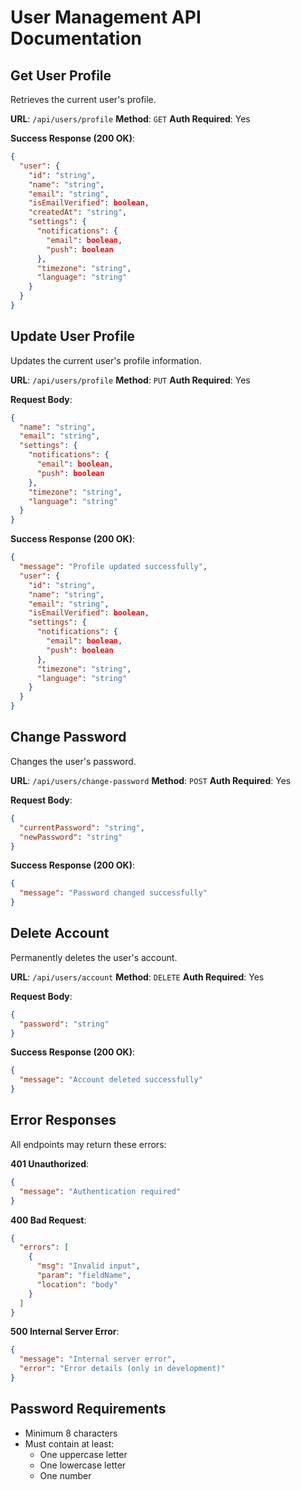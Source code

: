 # User Management API Documentation

## Get User Profile
Retrieves the current user's profile.

**URL**: `/api/users/profile`
**Method**: `GET`
**Auth Required**: Yes

**Success Response (200 OK)**:
```json
{
  "user": {
    "id": "string",
    "name": "string",
    "email": "string",
    "isEmailVerified": boolean,
    "createdAt": "string",
    "settings": {
      "notifications": {
        "email": boolean,
        "push": boolean
      },
      "timezone": "string",
      "language": "string"
    }
  }
}
```

## Update User Profile
Updates the current user's profile information.

**URL**: `/api/users/profile`
**Method**: `PUT`
**Auth Required**: Yes

**Request Body**:
```json
{
  "name": "string",
  "email": "string",
  "settings": {
    "notifications": {
      "email": boolean,
      "push": boolean
    },
    "timezone": "string",
    "language": "string"
  }
}
```

**Success Response (200 OK)**:
```json
{
  "message": "Profile updated successfully",
  "user": {
    "id": "string",
    "name": "string",
    "email": "string",
    "isEmailVerified": boolean,
    "settings": {
      "notifications": {
        "email": boolean,
        "push": boolean
      },
      "timezone": "string",
      "language": "string"
    }
  }
}
```

## Change Password
Changes the user's password.

**URL**: `/api/users/change-password`
**Method**: `POST`
**Auth Required**: Yes

**Request Body**:
```json
{
  "currentPassword": "string",
  "newPassword": "string"
}
```

**Success Response (200 OK)**:
```json
{
  "message": "Password changed successfully"
}
```

## Delete Account
Permanently deletes the user's account.

**URL**: `/api/users/account`
**Method**: `DELETE`
**Auth Required**: Yes

**Request Body**:
```json
{
  "password": "string"
}
```

**Success Response (200 OK)**:
```json
{
  "message": "Account deleted successfully"
}
```

## Error Responses

All endpoints may return these errors:

**401 Unauthorized**:
```json
{
  "message": "Authentication required"
}
```

**400 Bad Request**:
```json
{
  "errors": [
    {
      "msg": "Invalid input",
      "param": "fieldName",
      "location": "body"
    }
  ]
}
```

**500 Internal Server Error**:
```json
{
  "message": "Internal server error",
  "error": "Error details (only in development)"
}
```

## Password Requirements
- Minimum 8 characters
- Must contain at least:
  - One uppercase letter
  - One lowercase letter
  - One number 